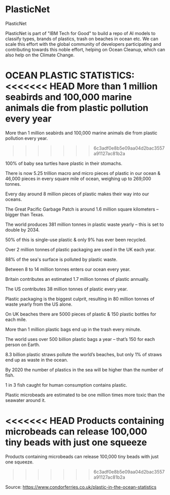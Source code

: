 # PlasticNet
PlasticNet


PlasticNet is part of "IBM Tech for Good" to build a repo of AI models to classify types, brands of plastics, trash on beaches in ocean etc. We can scale this effort with the global community of developers participating and contributing towards this noble effort, helping on Ocean Cleanup, which can also help on the Climate Change.


OCEAN PLASTIC STATISTICS:
<<<<<<< HEAD
More than 1 million seabirds and 100,000 marine animals die from plastic pollution every year
=======

More than 1 million seabirds and 100,000 marine animals die from plastic pollution every year.
>>>>>>> 6c3adf0e8b5e09aa04d2bac3557a91127ac81b2a

100% of baby sea turtles have plastic in their stomachs.

There is now 5.25 trillion macro and micro pieces of plastic in our ocean & 46,000 pieces in every square mile of ocean, weighing up to 269,000 tonnes.

Every day around 8 million pieces of plastic makes their way into our oceans.

The Great Pacific Garbage Patch is around 1.6 million square kilometers – bigger than Texas.

The world produces 381 million tonnes in plastic waste yearly – this is set to double by 2034.

50% of this is single-use plastic & only 9% has ever been recycled.

Over 2 million tonnes of plastic packaging are used in the UK each year.

88% of the sea's surface is polluted by plastic waste.

Between 8 to 14 million tonnes enters our ocean every year.

Britain contributes an estimated 1.7 million tonnes of plastic annually.

The US contributes 38 million tonnes of plastic every year.

Plastic packaging is the biggest culprit, resulting in 80 million tonnes of waste yearly from the US alone.

On UK beaches there are 5000 pieces of plastic & 150 plastic bottles for each mile.

More than 1 million plastic bags end up in the trash every minute.

The world uses over 500 billion plastic bags a year – that’s 150 for each person on Earth.

8.3 billion plastic straws pollute the world’s beaches, but only 1% of straws end up as waste in the ocean.

By 2020 the number of plastics in the sea will be higher than the number of fish.

1 in 3 fish caught for human consumption contains plastic.

Plastic microbeads are estimated to be one million times more toxic than the seawater around it.

<<<<<<< HEAD
Products containing microbeads can release 100,000 tiny beads with just one squeeze
=======
Products containing microbeads can release 100,000 tiny beads with just one squeeze.
>>>>>>> 6c3adf0e8b5e09aa04d2bac3557a91127ac81b2a

Source: https://www.condorferries.co.uk/plastic-in-the-ocean-statistics
